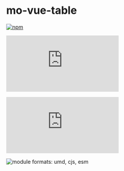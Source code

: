 # mo-vue-table

[![npm](https://img.shields.io/npm/v/mo-vue-table.svg)](https://www.npmjs.com/package/mo-vue-table)

![size](http://img.badgesize.io/https://unpkg.com/mo-vue-table/dist/mo-vue-table.min.js?label=size)

![gzip size](http://img.badgesize.io/https://unpkg.com/mo-vue-table/dist/mo-vue-table.min.js?label=gzip%20size&compression=gzip)

![module formats: umd, cjs, esm](https://img.shields.io/badge/module%20formats-umd%2C%20cjs%2C%20esm-green.svg)
